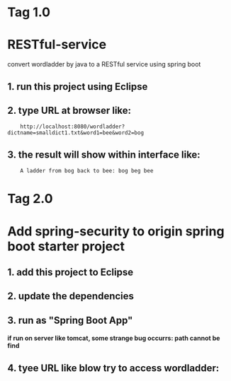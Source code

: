 # Tag 1.0
# RESTful-service
convert wordladder by java to a RESTful service using spring boot

## 1. run this project using Eclipse
## 2. type URL at browser like:
        http://localhost:8080/wordladder?dictname=smalldict1.txt&word1=bee&word2=bog
## 3. the result will show within interface like:
        A ladder from bog back to bee: bog beg bee

# Tag 2.0
# Add spring-security to origin spring boot starter project

## 1. add this project to Eclipse
## 2. update the dependencies
## 3. run as "Spring Boot App"
#### if run on server like tomcat, some strange bug occurrs: path cannot be find

## 4. tyee URL like blow try to access wordladder:

